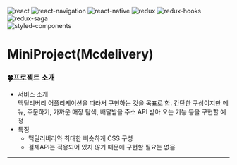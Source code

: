 ![react](https://img.shields.io/badge/React-16.13.1-orange)
![react-navigation](https://img.shields.io/badge/ReactNavigation--orange)
![react-native](https://img.shields.io/badge/ReactNativeCLI--orange)
![redux](https://img.shields.io/badge/Redux-4.0.5-orange)
![redux-hooks](https://img.shields.io/badge/ReduxHooks--orange)
![redux-saga](https://img.shields.io/badge/ReduxSaga-1.1.3-orange)<br>
![styled-components](https://img.shields.io/badge/StyledComponent-5.1.1-green)<br>

# MiniProject(Mcdelivery)

### :four_leaf_clover:프로젝트 소개
- 서비스 소개 <br>
맥딜리버리 어플리케이션을 따라서 구현하는 것을 목표로 함.
간단한 구성이지만 메뉴, 주문하기, 가까운 매장 탐색, 배달받을 주소 API 받아 오는 기능 등을 구현할 예정
- 특징
  - 맥딜리버리와 최대한 비슷하게 CSS 구성
  - 결제API는 적용되어 있지 않기 때문에 구현할 필요는 없음

---
